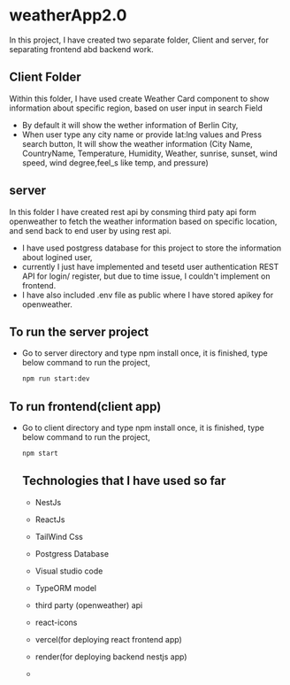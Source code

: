 # weatherApp2.0

In this project, I have created two separate folder, Client and server, for separating frontend abd backend work.

## Client Folder
Within this folder, I have used create Weather Card component to show information about specific region, based on user input in search Field
- By default it will show the wether information of Berlin City,
- When user type any city name or provide lat:lng values and Press search button, It will show the weather information (City Name, CountryName, Temperature, Humidity, Weather, sunrise, sunset, wind speed, wind degree,feel_s like temp, and pressure)

## server
In this folder I have created rest api by consming third paty api form openweather to fetch the weather information based on specific location, and send back to end user by using rest api.

- I have used postgress database for this project to store the information about logined user, 
- currently I just have implemented and tesetd user authentication REST API for login/ register, but due to time issue, I couldn't implement on frontend.
- I have also included .env file as public where I have stored apikey for openweather.

## To run the server project 
- Go to server directory and type npm install
  once, it is finished, type below command to run the project,
  ```sh
  npm run start:dev
  ```

## To run frontend(client app)
- Go to client directory and type npm install
  once, it is finished, type below command to run the project,
  ```sh
  npm start
  ```

  ## Technologies that I have used so far
  - NestJs
  - ReactJs
  - TailWind Css
  - Postgress Database
  - Visual studio code
  - TypeORM model
  - third party (openweather) api
  - react-icons
  - vercel(for deploying react frontend app)
  - render(for deploying backend nestjs app)
 
  - 
